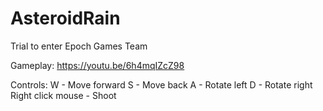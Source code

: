 # AsteroidRain
Trial to enter Epoch Games Team

Gameplay: https://youtu.be/6h4mqIZcZ98

Controls:
W - Move forward
S - Move back
A - Rotate left
D - Rotate right
Right click mouse - Shoot